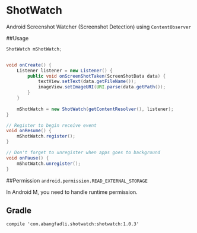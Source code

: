 # ShotWatch
Android Screenshot Watcher (Screenshot Detection) using `ContentObserver`

##Usage
```java
ShotWatch mShotWatch;


void onCreate() {
	Listener listener = new Listener() {
		public void onScreenShotTaken(ScreenShotData data) {
			textView.setText(data.getFileName());
			imageView.setImageURI(URI.parse(data.getPath());
		}
	}
	
	mShotWatch = new ShotWatch(getContentResolver(), listener);
}

// Register to begin receive event
void onResume() {
	mShotWatch.register();
}

// Don't forget to unregister when apps goes to background
void onPause() {
	mShotWatch.unregister();
}
```

##Permission
`android.permission.READ_EXTERNAL_STORAGE`

In Android M, you need to handle runtime permission.

## Gradle
`compile 'com.abangfadli.shotwatch:shotwatch:1.0.3'`